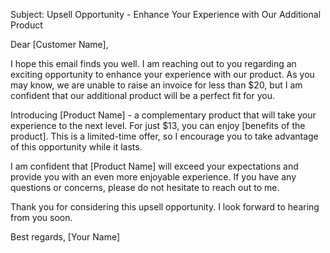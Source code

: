 Subject: Upsell Opportunity - Enhance Your Experience with Our Additional Product

Dear [Customer Name],

I hope this email finds you well. I am reaching out to you regarding an exciting opportunity to enhance your experience with our product. As you may know, we are unable to raise an invoice for less than $20, but I am confident that our additional product will be a perfect fit for you.

Introducing [Product Name] - a complementary product that will take your experience to the next level. For just $13, you can enjoy [benefits of the product]. This is a limited-time offer, so I encourage you to take advantage of this opportunity while it lasts.

I am confident that [Product Name] will exceed your expectations and provide you with an even more enjoyable experience. If you have any questions or concerns, please do not hesitate to reach out to me.

Thank you for considering this upsell opportunity. I look forward to hearing from you soon.

Best regards,
[Your Name]